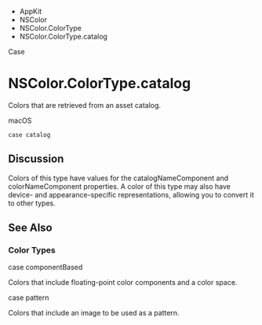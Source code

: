 

- AppKit
- NSColor
- NSColor.ColorType
-  NSColor.ColorType.catalog 

Case

# NSColor.ColorType.catalog

Colors that are retrieved from an asset catalog.

macOS

``` source
case catalog
```

## Discussion

Colors of this type have values for the catalogNameComponent and colorNameComponent properties. A color of this type may also have device- and appearance-specific representations, allowing you to convert it to other types.

## See Also

### Color Types

case componentBased

Colors that include floating-point color components and a color space.

case pattern

Colors that include an image to be used as a pattern.

